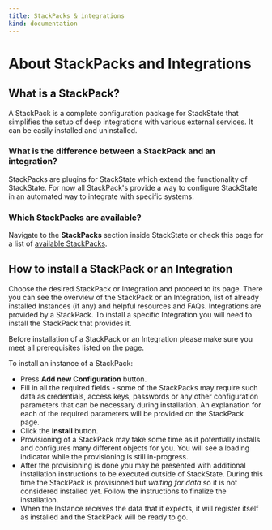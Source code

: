 ```yaml
---
title: StackPacks & integrations
kind: documentation
---
```


# About StackPacks and Integrations

## What is a StackPack?

A StackPack is a complete configuration package for StackState that simplifies the setup of deep integrations with various external services. It can be easily installed and uninstalled.

### What is the difference between a StackPack and an integration?

StackPacks are plugins for StackState which extend the functionality of StackState. For now all StackPack's provide a way to configure StackState in an automated way to integrate with specific systems.

### Which StackPacks are available?

Navigate to the **StackPacks** section inside StackState or check this page for a list of [available StackPacks](available_stackpacks/).

## How to install a StackPack or an Integration

Choose the desired StackPack or Integration and proceed to its page. There you can see the overview of the StackPack or an Integration, list of already installed Instances \(if any\) and helpful resources and FAQs. Integrations are provided by a StackPack. To install a specific Integration you will need to install the StackPack that provides it.

Before installation of a StackPack or an Integration please make sure you meet all prerequisites listed on the page.

To install an instance of a StackPack:

* Press **Add new Configuration** button.
* Fill in all the required fields - some of the StackPacks may require such data as credentials, access keys, passwords or any other configuration parameters that can be necessary during installation. An explanation for each of the required parameters will be provided on the StackPack page.
* Click the **Install** button.
* Provisioning of a StackPack may take some time as it potentially installs and configures many different objects for you. You will see a loading indicator while the provisioning is still in-progress.
* After the provisioning is done you may be presented with additional installation instructions to be executed outside of StackState. During this time the StackPack is provisioned but _waiting for data_ so it is not considered installed yet. Follow the instructions to finalize the installation.
* When the Instance receives the data that it expects, it will register itself as installed and the StackPack will be ready to go.

